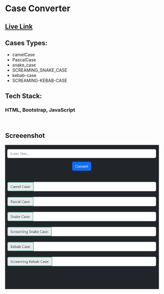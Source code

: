 # Case Converter 

## [Live Link]()


## Cases Types:
- camelCase
- PascalCase
- snake_case
- SCREAMING_SNAKE_CASE
- kebab-case
- SCREAMING-KEBAB-CASE

## Tech Stack:

### HTML, Bootstrap, JavaScript

<br>


## Screeenshot

![screenshot](./Screenshot.png)

